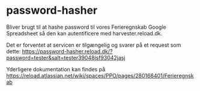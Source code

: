 # password-hasher

Bliver brugt til at hashe password til vores Ferieregnskab Google Spreadsheet så den kan autentificere med harvester.reload.dk.

Det er forventet at servicen er tilgængelig og svarer på et request som dette: https://password-hasher.reload.dk/?password=tester&salt=tester39048jsf93042jasj

Yderligere dokumentation kan findes på https://reload.atlassian.net/wiki/spaces/PPO/pages/280166401/Ferieregnskab
